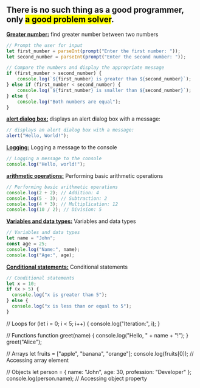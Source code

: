 ## There is no such thing as a good programmer, only <mark>**a good problem solver**</mark>.
<u>**Greater number:**</u> find greater number between two numbers
```javascript
// Prompt the user for input
let first_number = parseInt(prompt("Enter the first number: "));
let second_number = parseInt(prompt("Enter the second number: "));

// Compare the numbers and display the appropriate message
if (first_number > second_number) {
    console.log(`${first_number} is greater than ${second_number}`);
} else if (first_number < second_number) {
    console.log(`${first_number} is smaller than ${second_number}`);
} else {
    console.log("Both numbers are equal");
}
```

<u>**alert dialog box:**</u> displays an alert dialog box with a message:
```javascript
// displays an alert dialog box with a message:
alert("Hello, World!");
```
<u>**Logging:**</u> Logging a message to the console
```javascript
// Logging a message to the console
console.log("Hello, world!");
```

<u>**arithmetic operations:**</u> Performing basic arithmetic operations
```javascript
// Performing basic arithmetic operations
console.log(2 + 2); // Addition: 4
console.log(5 - 3); // Subtraction: 2
console.log(4 * 3); // Multiplication: 12
console.log(10 / 2); // Division: 5
```
<u>**Variables and data types:**</u> Variables and data types
```javascript
// Variables and data types
let name = "John";
const age = 25;
console.log("Name:", name);
console.log("Age:", age);
```

<u>**Conditional statements:**</u> Conditional statements
```javascript
// Conditional statements
let x = 10;
if (x > 5) {
  console.log("x is greater than 5");
} else {
  console.log("x is less than or equal to 5");
}
```
// Loops
for (let i = 0; i < 5; i++) {
  console.log("Iteration:", i);
}

// Functions
function greet(name) {
  console.log("Hello, " + name + "!");
}
greet("Alice");

// Arrays
let fruits = ["apple", "banana", "orange"];
console.log(fruits[0]); // Accessing array element

// Objects
let person = {
  name: "John",
  age: 30,
  profession: "Developer"
};
console.log(person.name); // Accessing object property

